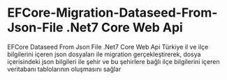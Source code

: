 # EFCore-Migration-Dataseed-From-Json-File .Net7 Core Web Api
EFCore Dataseed From Json File .Net7 Core Web Api
Türkiye il ve ilçe bilgilerini içeren json dosyaları ile migration gerçekleştirerek,
dosya içerisindeki json bilgileri ile şehir ve bu şehirlere bağlı ilçe bilgilerini içeren veritabanı tablolarının oluşmasını sağlar
